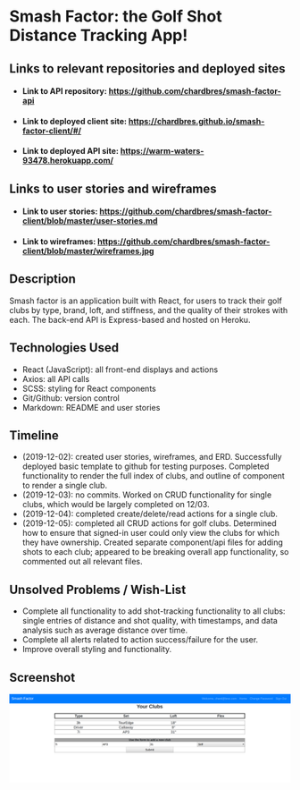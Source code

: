 # Smash Factor: the Golf Shot Distance Tracking App!

## Links to relevant repositories and deployed sites
* #### Link to API repository: <https://github.com/chardbres/smash-factor-api>
* #### Link to deployed client site: <https://chardbres.github.io/smash-factor-client/#/>
* #### Link to deployed API site: <https://warm-waters-93478.herokuapp.com/>

## Links to user stories and wireframes
* #### Link to user stories: <https://github.com/chardbres/smash-factor-client/blob/master/user-stories.md>
* #### Link to wireframes: <https://github.com/chardbres/smash-factor-client/blob/master/wireframes.jpg>

## Description

Smash factor is an application built with React, for users to track their golf clubs by type, brand, loft, and stiffness, and the quality of their strokes with each. The back-end API is Express-based and hosted on Heroku.

## Technologies Used
* React (JavaScript): all front-end displays and actions
* Axios: all API calls
* SCSS: styling for React components
* Git/Github: version control
* Markdown: README and user stories


## Timeline
* (2019-12-02): created user stories, wireframes, and ERD. Successfully deployed basic template to github for testing purposes. Completed functionality to render the full index of clubs, and outline of component to render a single club.
* (2019-12-03): no commits. Worked on CRUD functionality for single clubs, which would be largely completed on 12/03.
* (2019-12-04): completed create/delete/read actions for a single club.
* (2019-12-05): completed all CRUD actions for golf clubs. Determined how to ensure that signed-in user could only view the clubs for which they have ownership. Created separate component/api files for adding shots to each club; appeared to be breaking overall app functionality, so commented out all relevant files.

## Unsolved Problems / Wish-List
* Complete all functionality to add shot-tracking functionality to all clubs: single entries of distance and shot quality, with timestamps, and data analysis such as average distance over time.
* Complete all alerts related to action success/failure for the user.
* Improve overall styling and functionality.

## Screenshot
![](screenshot.png)
